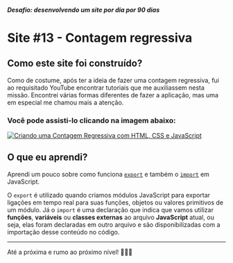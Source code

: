 ##### Desafio: desenvolvendo um site por dia por 90 dias

# Site #13 - Contagem regressiva

## Como este site foi construído?

Como de costume, após ter a ideia de fazer uma contagem regressiva, fui ao requisitado YouTube encontrar tutoriais que me auxiliassem nesta missão. Encontrei várias formas diferentes de fazer a aplicação, mas uma em especial me chamou mais a atenção.

### Você pode assisti-lo clicando na imagem abaixo:

[![Criando uma Contagem Regressiva com HTML, CSS e JavaScript](https://img.youtube.com/vi/u_tjnWwjSVw/maxresdefault.jpg)](https://www.youtube.com/watch?v=u_tjnWwjSVw)

## O que eu aprendi?

Aprendi um pouco sobre como funciona [`export`](https://developer.mozilla.org/pt-BR/docs/Web/JavaScript/Reference/Statements/export) e também o [`import`](https://developer.mozilla.org/pt-BR/docs/Web/JavaScript/Reference/Statements/import) em JavaScript.

O `export` é utilizado quando criamos módulos JavaScript para exportar ligações em tempo real para suas funções, objetos ou valores primitivos de um módulo. Já o `import` é uma declaração que indica que vamos utilizar **funções**, **variáveis** ou **classes externas** ao arquivo **JavaScript** atual, ou seja, elas foram declaradas em outro arquivo e são disponibilizadas com a importação desse conteúdo no código.

---

Até a próxima e rumo ao próximo nível! 💜💜💜
